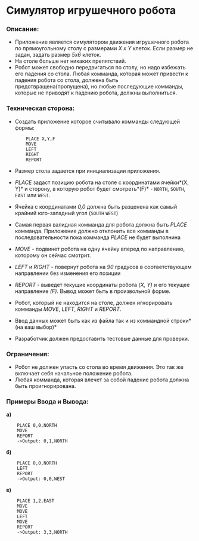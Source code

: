# Симулятор игрушечного робота
### Описание:
- Приложение является симулятором движения игрушечного робота по прямоугольному столу с размерами *X x Y* клеток.
Если размер не задан, задать размер *5х6* клеток.
- На столе больше нет никаких препятствий.
- Робот может свободно передвигаться по столу, но надо избежать его падения со стола. Любая комманда, которая может привести к падения робота со стола, должена быть предотвращена(пропущена), но любые последующие комманды, которые не приводят к падению робота, должны выполниться.

### Техническая сторона:
- Создать приложение которое считывало комманды следующей формы:

          PLACE X,Y,F
          MOVE
          LEFT
          RIGHT
          REPORT

- Размер стола задается при инициализации приложения.
- *PLACE* задаст позицию робота на столе с координатами ячейки*(X, Y)* и сторону, в которую робот будет смотреть*(F)* - `NORTH`, `SOUTH`, `EAST` или `WEST`.
- Ячейка с координатами *0,0* должна быть разценена как самый крайний юго-западный угол (`SOUTH` `WEST`)
- Самая первая валидная комманда для робота должна быть *PLACE* комманда. Приложение должно отклонить все комманды в последовательности пока комманда *PLACE* не будет выполнина
- *MOVE* - подвинет робота на одну ячейку вперед по направлению, которому он сейчас смотрит.
- *LEFT* и *RIGHT* - повернут робота на *90* градусов в соответствующем направлении без изменения его позиции
- *REPORT* - выведет текущие координаты робота *(X, Y)* и его текущее направление *(F)*. Вывод может быть в произвольной форме.
- Робот, который не находится на столе, должен игнорировать комманды *MOVE*, *LEFT*, *RIGHT* и *REPORT*.
- Ввод данных может быть как из файла так и из коммандной строки*(на ваш выбор)*
- Разработчик должен предоставить тестовые данные для проверки.

### Ограничения:
- Робот не должен упасть со стола во время движения. Это так же включает себя начальное положение робота.
- Любая комманда, которая влечет за собой падение робота должна быть проигнорирована.

### Примеры Ввода и Вывода:
**а)**

        PLACE 0,0,NORTH
        MOVE
        REPORT
        ->Output: 0,1,NORTH
    
**б)**

        PLACE 0,0,NORTH
        LEFT
        REPORT
        ->Output: 0,0,WEST
    
**в)**

        PLACE 1,2,EAST
        MOVE
        MOVE
        LEFT
        MOVE
        REPORT
        ->Output: 3,3,NORTH